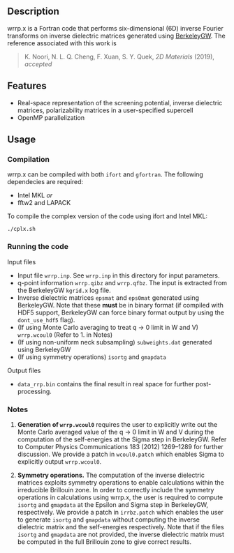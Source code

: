 ## Description
wrrp.x is a Fortran code that performs six-dimensional (6D) inverse Fourier transforms on inverse dielectric matrices generated using [BerkeleyGW](https://berkeleygw.org/). The reference associated with this work is
> K. Noori, N. L. Q. Cheng, F. Xuan, S. Y. Quek, *2D Materials* (2019), *accepted*

## Features
- Real-space representation of the screening potential, inverse dielectric matrices, polarizability matrices in a user-specified supercell
- OpenMP parallelization

## Usage

### Compilation
wrrp.x can be compiled with both `ifort` and `gfortran`. The following dependecies are required:
- Intel MKL *or*
- fftw2 and LAPACK

To compile the complex version of the code using ifort and Intel MKL:
```
./cplx.sh
```

### Running the code
Input files
- Input file `wrrp.inp`. See `wrrp.inp` in this directory for input parameters.
- q-point information `wrrp.qibz` and `wrrp.qfbz`. The input is extracted from the BerkeleyGW `kgrid.x` log file. 
- Inverse dielectric matrices `epsmat` and `eps0mat` generated using BerkeleyGW. Note that these **must** be in binary format (if compiled with HDF5 support, BerkeleyGW can force binary format output by using the `dont_use_hdf5` flag).
- (If using Monte Carlo averaging to treat q -> 0 limit in W and V) `wrrp.wcoul0` (Refer to 1. in Notes)
- (If using non-uniform neck subsampling) `subweights.dat` generated using BerkeleyGW
- (If using symmetry operations) `isortg` and `gmapdata`

Output files
- `data_rrp.bin` contains the final result in real space for further post-processing.

### Notes
1. **Generation of `wrrp.wcoul0`** requires the user to explicitly write out the Monte Carlo averaged value of the q -> 0 limit in W and V during the computation of the self-energies at the Sigma step in BerkeleyGW. Refer to Computer Physics Communications 183 (2012) 1269–1289 for further discussion. We provide a patch in `wcoul0.patch` which enables Sigma to explicitly output `wrrp.wcoul0`.

2. **Symmetry operations.** The computation of the inverse dielectric matrices exploits symmetry operations to enable calculations within the irreducible Brillouin zone. In order to correctly include the symmetry operations in calculations using wrrp.x, the user is required to compute `isortg` and `gmapdata` at the Epsilon and Sigma step in BerkeleyGW, respectively. We provide a patch in `irrbz.patch` which enables the user to generate `isortg` and `gmapdata` without computing the inverse dielectric matrix and the self-energies respectively. Note that if the files `isortg` and `gmapdata` are not provided, the inverse dielectric matrix must be computed in the full Brillouin zone to give correct results.
